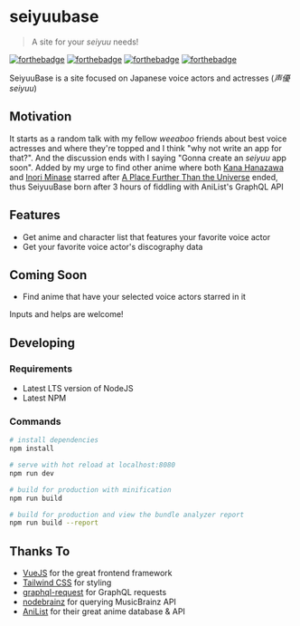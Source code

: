 # seiyuubase

> A site for your _seiyuu_ needs!

[![forthebadge](https://forthebadge.com/images/badges/uses-badges.svg)](https://forthebadge.com)
[![forthebadge](https://forthebadge.com/images/badges/built-with-love.svg)](https://forthebadge.com)
[![forthebadge](https://forthebadge.com/images/badges/check-it-out.svg)](https://forthebadge.com)
[![forthebadge](https://forthebadge.com/images/badges/made-with-vue.svg)](https://forthebadge.com)

SeiyuuBase is a site focused on Japanese voice actors and actresses (_声優_ _seiyuu_)

## Motivation

It starts as a random talk with my fellow _weeaboo_ friends about best voice actresses and where they're topped and I think "why not write an app for that?". And the discussion ends with I saying "Gonna create an _seiyuu_ app soon". Added by my urge to find other anime where both [Kana Hanazawa](https://en.wikipedia.org/wiki/Kana_Hanazawa) and [Inori Minase](https://en.wikipedia.org/wiki/Inori_Minase) starred after [A Place Further Than the Universe](https://en.wikipedia.org/wiki/A_Place_Further_than_the_Universe) ended, thus SeiyuuBase born after 3 hours of fiddling with AniList's GraphQL API

## Features

* Get anime and character list that features your favorite voice actor
* Get your favorite voice actor's discography data

## Coming Soon

* Find anime that have your selected voice actors starred in it

Inputs and helps are welcome!

## Developing
### Requirements
* Latest LTS version of NodeJS
* Latest NPM

### Commands
``` sh
# install dependencies
npm install

# serve with hot reload at localhost:8080
npm run dev

# build for production with minification
npm run build

# build for production and view the bundle analyzer report
npm run build --report
```

## Thanks To
* [VueJS](https://github.com/vuejs/vue) for the great frontend framework
* [Tailwind CSS](https://github.com/tailwindcss/tailwindcss) for styling
* [graphql-request](https://github.com/prisma/graphql-request) for GraphQL requests
* [nodebrainz](https://github.com/jbraithwaite/nodebrainz) for querying MusicBrainz API
* [AniList](https://anilist.co) for their great anime database & API
